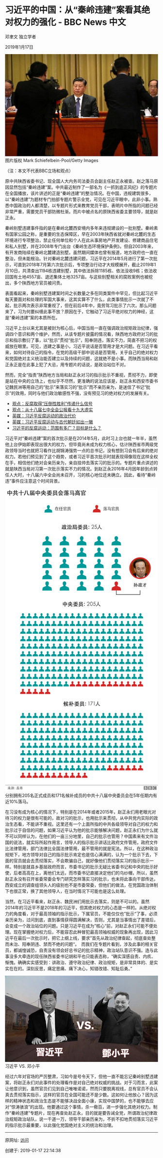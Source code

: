 # 习近平的中国：从“秦岭违建”案看其绝对权力的强化 - BBC News 中文

邓聿文 独立学者

2019年1月17日

 ![图20190117-1陕西](图20190117-1陕西.jpg)
图片版权 Mark Schiefelbein-Pool/Getty Images 

（注：本文不代表BBC立场和观点）

原中共陕西省委书记、现全国人大内务司法委员会副主任赵正永被查。赵之落马原因显然包括“秦岭违建”案。中共最近制作了一部名为《一抓到底正风纪》的专题片在全国播放，该片讲述的正是“秦岭违建”的整治情况。在中国，违规建筑很多，以“秦岭违建”为题材专门拍部专题片警示全党，可见在习近平眼中，此非小事。熟悉中国政治的人都清楚，以专题片形式来教育党员干部，表明片中所指的问题已经非常严重，需要党员干部防微杜渐。而片中被点名的原陕西省委主要领导，就是赵正永。

秦岭别墅违建事件指的是在秦岭北麓西安境内多年来违规建设的一批别墅。秦岭素有国家公园之称，是重要的生态保障区，早在2003年陕西省就对秦岭北麓的生态环境进行专项整治，禁止任何单位和个人在此从事房地产开发建设、修建商品住宅和私人别墅，并在2008年专门出台《秦岭生态环境保护条例》。但自2003年来，有开发商陆续在秦岭北麓建造别墅。虽然期间媒体也曾有报道，地方政府也一直在整治，但未能根治。针对秦岭北麓违建问题，习近平在2014年5月进行了第一次批示，可直到2018年7月第六次批示后，专项整治行动才大规模展开，截止2019年1月10日，共清查出1194栋违建别墅，其中依法拆除1185栋、依法没收9栋；依法收回国有土地4557亩、退还集体土地3257亩。与这些别墅相关的腐败案例也被挖出，多个陕西地方官员被问责。

表面看起来，秦岭别墅违建案时间之长数量之多在同类案件中罕见，但比起习近平每天要面对和处理的军国大事来，这其实算不了什么，此类事情批示一次就了不起，批示两次表示非常重视了，但在前后4年中，竟劳驾习批示了六次。那么问题来了，习为何要纠缠此事不放？原因在于，它触动了习近平绝对权力的神经，这是“秦岭违建”案的本质所在。

习近平上台以来尤其是被封为核心后，中国当局一直在强调政治规矩政治纪律，强调四个意识和两个维护，然而，从该专题片披露的情况看，陕西地方政府对习的批示和指示敷衍了事，以“批示”贯彻“批示”，阳奉阴违，落实不力，简直不把习的权威放在眼里。可见，违建之事是小，习近平说话是否管用才是大问题。在习近平看来，如何对待自己的指令，在党的高级干部中说话是否管用，关乎自己的绝对权力和党国绝对主义统治能否建立以及持续的问题，这就绝不是小事。而陕西当局和赵正永正是在此事上犯了大忌，用专题片的话说，是政治站位不对。

然而，完全“指责”陕西地方当局和赵正永对习的指示批示不重视，贯彻不力，即使是站在中央的立场上，也似乎不尽然，更准确的说法应该是，赵正永和西安市委书记魏民洲等用自己的“批示”来落实习的“批示”而不亲历亲为，是迷信了书记“批示”的效用，同时与他们政治敏感性不强，没有预见习的绝对权力的发展有关。

- [观点：反腐取得“压倒性胜利”传递什么信号](https://www.bbc.com/zhongwen/simp/chinese-news-46691256)
- [观点：从十八届七中全会公报看十九大虚实](https://www.bbc.com/zhongwen/simp/chinese-news-41636598)
- [英媒：习近平反腐运动的政治代价](https://www.bbc.com/zhongwen/simp/press-review-38518348)
- [英媒：习近平反腐运动与古代朝廷如出一辙](https://www.bbc.com/zhongwen/simp/press-review-42267938)
- [习近平的反腐运动：范围有多广？目标是什么？](https://www.bbc.com/zhongwen/simp/chinese-news-41719314)

习近平对“秦岭违建”案的首次批示是在2014年5月，此时习上台也就一年半，虽然他上台伊始即表现出很大的权力，但毕竟尚未成为权力核心，估计陕西省市两级党政领导当时也就把习看作比胡锦涛强势一点的总书记，没有想到习会有后来的绝对权力。若他们预见到了这个趋势，或者习近平首次批示时就表现得像现在这样全权在手，相信他们绝对会亲历亲为，亲自挂帅去落实习的批示的。专题片重点讲述的就是陕西当局对习第一次批示落实不力的情况。到赵正永2016年4月因年龄到点转任人大时，十八届六中全会尚未召开，习的核心地位还未确立。因此，看待“秦岭违”事件应注意这个时间背景。

 ![图20190117-2陕西](图20190117-2陕西.png)
分别拥有205名正式成员和171名候补成员的中共十八届中央委员会在5年任期内有近10%落马。

在习没有成为核心的情况下，特别是在2014年或者2015年，赵正永们用老眼光对待习的权力是很有可能的，故对习的批示，也用批示来贯彻，从中共党内实际的政治生态看，不能讲不重视。这里还有一个上面所指的中共各级领导对自己的权力和批示过于自信的问题，如果习近平认为他的批示能够解决问题，赵正永们为什么就不可以同样认为，在他们的一亩三分地里，自己的批示也管用？中国素来有文件治国的说法，就实际所起作用言，领导人的指示批示讲话比政府文件管用，政府文件比法律管用，部门法律比全国法律管用，最不管用的就是宪法。所以，在这种政治规矩下，地方领导对自己的指示批示肯定也是信心满满的，认为一个批示下去，下面的官员就会去贯彻落实，不会欺骗自己，就好像他们贯彻落实习的指示批示一样。特别是就县乡基层政府而言，市委书记的批示无疑比省委书记和中央的批示好使，后者高高在上，离他们太远，而市委书记直接决定他们的乌纱帽，所以，虽然赵正永没有召开省委常委会专门研究怎样落实习的批示，也未将此事向干部传达，西安成立的调查组领头人的级别也不是市委常委，但他们的做法，在党国政治体制下也很正常，换了其他领导人，在当时情况下可能也是这么处理。

当然，在习近平看来，赵正永、魏民洲们用批示去落实，则是不可以的。虽然2014年的习近平不是2018年的习近平，但其绝对权力的心态是一样的。从绝对权力的角度看，对于最高领袖的指示批示，下属官员，不能仅仅也”批示“了事，必须亲历亲为，过问到底，直到事情获得圆满解决，否则，尤其是当事情出了差错后，会变成一个政治站位的问题。只是习近平在成为”核心“前，对赵正永们可能不便处理。现在掌握绝对权力后，不能容忍此种冒犯最高领袖权威的现象再出现，因此习近平在最后一次批示时，把它上纲上线，要求”首先从政治纪律查起，彻底查处整而未治、阳奉阴违、禁而不绝的问题“。　而我们在专题片看到，涉及此事的相关官员，都诚惶诚恐，自责没有领会好总书记的批示精神，政治站队意识不强。连与此事没多大牵连的现任陕西省委书记胡和平也只能表态称，“确实深感自责、内疚、惭愧。确确实实感受到：讲政治、遵守政治纪律、政治规矩，是非常具体的、是实实在在的。深刻反思，痛定思痛、痛下决心，知错改错、知耻后勇。”

![图20190117-3陕西](图20190117-3陕西.jpg)
习近平 VS. 邓小平

经过六年对官场的严厉整肃，习如今是号令天下，但他一直不能忘记秦岭别墅违建案，将赵正永们对此事件的处理看作是对自己绝对权威的挑战。对于习而言，此案让他意识到，虽然官员们见到自己唯唯诺诺，然而只要脱离视线，总有官员不会认真去贯彻落实指示，这样的官员在全国可能还不是少数。这如何让他放心？因为这样的精神状态和政治生态是不能够决战全面小康，实现中国梦的，也不能够去应对“惊涛骇浪”的出现。他要通过这个事情，杀一儆百，进一步强化其绝对权力。制作“秦岭违建”专题片，现在再查处赵正永，目的就是要告诫全党，所谓政治纪律政治规矩政治站队，说一千道一万，领导干部亲历亲为，不折不扣地贯彻落实习近平的指示批示最重要，以此强化党国绝对主义的统治和治理。

------

原网址: [访问](https://www.bbc.com/zhongwen/simp/comments-on-china-46901625)

创建于: 2019-01-17 22:14:38